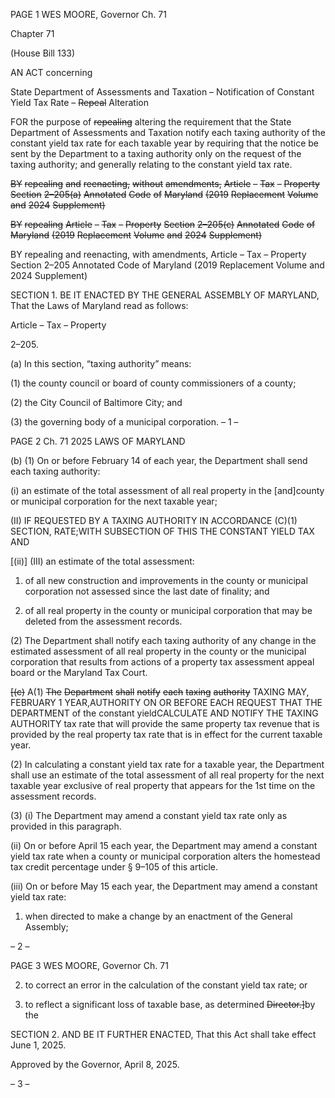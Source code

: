 PAGE 1
WES MOORE, Governor Ch. 71

Chapter 71

(House Bill 133)

AN ACT concerning

State Department of Assessments and Taxation – Notification of Constant Yield
Tax Rate – ~~Repeal~~ Alteration

FOR the purpose of ~~repealing~~ altering the requirement that the State Department of
Assessments and Taxation notify each taxing authority of the constant yield tax rate
for each taxable year by requiring that the notice be sent by the Department to a
taxing authority only on the request of the taxing authority; and generally relating
to the constant yield tax rate.

~~BY~~ ~~repealing~~ ~~and~~ ~~reenacting,~~ ~~without~~ ~~amendments,~~
~~Article~~ ~~–~~ ~~Tax~~ ~~–~~ ~~Property~~
~~Section~~ ~~2–205(a)~~
~~Annotated~~ ~~Code~~ ~~of~~ ~~Maryland~~
~~(2019~~ ~~Replacement~~ ~~Volume~~ ~~and~~ ~~2024~~ ~~Supplement)~~

~~BY~~ ~~repealing~~
~~Article~~ ~~–~~ ~~Tax~~ ~~–~~ ~~Property~~
~~Section~~ ~~2–205(c)~~
~~Annotated~~ ~~Code~~ ~~of~~ ~~Maryland~~
~~(2019~~ ~~Replacement~~ ~~Volume~~ ~~and~~ ~~2024~~ ~~Supplement)~~

BY repealing and reenacting, with amendments,
Article – Tax – Property
Section 2–205
Annotated Code of Maryland
(2019 Replacement Volume and 2024 Supplement)

SECTION 1. BE IT ENACTED BY THE GENERAL ASSEMBLY OF MARYLAND,
That the Laws of Maryland read as follows:

Article – Tax – Property

2–205.

(a) In this section, “taxing authority” means:

(1) the county council or board of county commissioners of a county;

(2) the City Council of Baltimore City; and

(3) the governing body of a municipal corporation.
– 1 –

PAGE 2
Ch. 71 2025 LAWS OF MARYLAND

(b) (1) On or before February 14 of each year, the Department shall send each
taxing authority:

(i) an estimate of the total assessment of all real property in the
[and]county or municipal corporation for the next taxable year;

(II) IF REQUESTED BY A TAXING AUTHORITY IN ACCORDANCE
(C)(1) SECTION, RATE;WITH SUBSECTION OF THIS THE CONSTANT YIELD TAX AND

[(ii)] (III) an estimate of the total assessment:

1. of all new construction and improvements in the county or
municipal corporation not assessed since the last date of finality; and

2. of all real property in the county or municipal corporation
that may be deleted from the assessment records.

(2) The Department shall notify each taxing authority of any change in the
estimated assessment of all real property in the county or the municipal corporation that
results from actions of a property tax assessment appeal board or the Maryland Tax Court.

~~[(c)~~ A(1) ~~The~~ ~~Department~~ ~~shall~~ ~~notify~~ ~~each~~ ~~taxing~~ ~~authority~~ TAXING
MAY, FEBRUARY 1 YEAR,AUTHORITY ON OR BEFORE EACH REQUEST THAT THE
DEPARTMENT of the constant yieldCALCULATE AND NOTIFY THE TAXING AUTHORITY
tax rate that will provide the same property tax revenue that is provided by the real
property tax rate that is in effect for the current taxable year.

(2) In calculating a constant yield tax rate for a taxable year, the
Department shall use an estimate of the total assessment of all real property for the next
taxable year exclusive of real property that appears for the 1st time on the assessment
records.

(3) (i) The Department may amend a constant yield tax rate only as
provided in this paragraph.

(ii) On or before April 15 each year, the Department may amend a
constant yield tax rate when a county or municipal corporation alters the homestead tax
credit percentage under § 9–105 of this article.

(iii) On or before May 15 each year, the Department may amend a
constant yield tax rate:

1. when directed to make a change by an enactment of the
General Assembly;

– 2 –

PAGE 3
WES MOORE, Governor Ch. 71

2. to correct an error in the calculation of the constant yield
tax rate; or

3. to reflect a significant loss of taxable base, as determined
~~Director.]~~by the

SECTION 2. AND BE IT FURTHER ENACTED, That this Act shall take effect June
1, 2025.

Approved by the Governor, April 8, 2025.

– 3 –